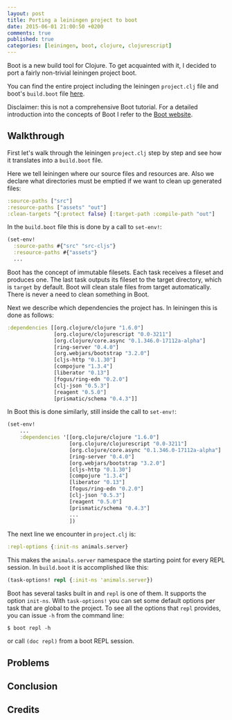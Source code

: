 ```yaml
---
layout: post
title: Porting a leiningen project to boot
date: 2015-06-01 21:00:50 +0200
comments: true
published: true
categories: [leiningen, boot, clojure, clojurescript]
---
```


Boot is a new build tool for Clojure. To get acquainted with it, I
decided to port a fairly non-trivial leiningen project boot.

You can find the entire project including the leiningen `project.clj`
file and boot's `build.boot` file
[here](https://github.com/borkdude/lein2boot).

Disclaimer: this is not a comprehensive Boot tutorial. For a detailed introduction into the concepts of Boot I refer to the [Boot website](http://boot-clj.com/).

## Walkthrough

First let's walk through the leiningen `project.clj` step by step and
see how it translates into a `build.boot` file.

Here we tell leiningen where our source files and resources are. Also
we declare what directories must be emptied if we want to clean up
generated files:


```clojure
:source-paths ["src"]
:resource-paths ["assets" "out"]
:clean-targets ^{:protect false} [:target-path :compile-path "out"]
```

In the `build.boot` file this is done by a call to `set-env!`:

```clojure
(set-env!
  :source-paths #{"src" "src-cljs"}
  :resource-paths #{"assets"}
  ...
```

Boot has the concept of immutable filesets. Each task receives a
fileset and produces one.  The last task outputs its fileset to the
target directory, which is `target` by default. Boot will clean stale
files from target automatically. There is never a need to clean
something in Boot.

Next we describe which dependencies the project has. In leiningen this
is done as follows:

```clojure
:dependencies [[org.clojure/clojure "1.6.0"]
               [org.clojure/clojurescript "0.0-3211"]
               [org.clojure/core.async "0.1.346.0-17112a-alpha"]
               [ring-server "0.4.0"]
               [org.webjars/bootstrap "3.2.0"]
               [cljs-http "0.1.30"]
               [compojure "1.3.4"]
               [liberator "0.13"]
               [fogus/ring-edn "0.2.0"]
               [clj-json "0.5.3"]
               [reagent "0.5.0"]
               [prismatic/schema "0.4.3"]]
```
    
In Boot this is done similarly, still inside the call to `set-env!`:

```clojure
(set-env!
    ...
    :dependencies '[[org.clojure/clojure "1.6.0"]
                    [org.clojure/clojurescript "0.0-3211"]
                    [org.clojure/core.async "0.1.346.0-17112a-alpha"]
                    [ring-server "0.4.0"]
                    [org.webjars/bootstrap "3.2.0"]
                    [cljs-http "0.1.30"]
                    [compojure "1.3.4"]
                    [liberator "0.13"]
                    [fogus/ring-edn "0.2.0"]
                    [clj-json "0.5.3"]
                    [reagent "0.5.0"]
                    [prismatic/schema "0.4.3"]
                    ...
                    ])
```

The next line we encounter in `project.clj` is:

```clojure
:repl-options {:init-ns animals.server}
```

This makes the `animals.server` namespace the starting point for every
REPL session. In `build.boot` it is accomplished like this:

```clojure
(task-options! repl {:init-ns 'animals.server})
```

Boot has several tasks built in and `repl` is one of them. It supports the option `init-ns`. With `task-options!` you can set some default options per task that are global to the project. To see all the options that `repl` provides, you can issue `-h` from the command line:

`$ boot repl -h`

or call `(doc repl)` from a boot REPL session.














## Problems


## Conclusion

## Credits
